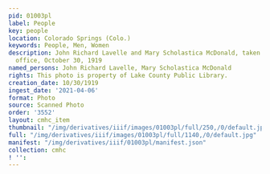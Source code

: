 ```yaml
---
pid: 01003pl
label: People
key: people
location: Colorado Springs (Colo.)
keywords: People, Men, Women
description: John Richard Lavelle and Mary Scholastica McDonald, taken in Dr. McDonald's
  office, October 30, 1919
named_persons: John Richard Lavelle, Mary Scholastica McDonald
rights: This photo is property of Lake County Public Library.
creation_date: 10/30/1919
ingest_date: '2021-04-06'
format: Photo
source: Scanned Photo
order: '3552'
layout: cmhc_item
thumbnail: "/img/derivatives/iiif/images/01003pl/full/250,/0/default.jpg"
full: "/img/derivatives/iiif/images/01003pl/full/1140,/0/default.jpg"
manifest: "/img/derivatives/iiif/01003pl/manifest.json"
collection: cmhc
! '': 
---
```


